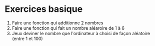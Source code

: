 # Exercices basique

1. Faire une fonction qui additionne 2 nombres
2. Faire une fonction qui fait un nombre aléaroire de 1 à 6
3. Jeux deviner le nombre que l'ordinateur à choisi de façon aléatoire (entre 1 et 100)
